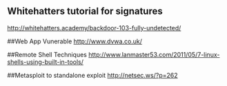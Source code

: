 ## Whitehatters tutorial for signatures
http://whitehatters.academy/backdoor-103-fully-undetected/

##Web App Vunerable
http://www.dvwa.co.uk/

##Remote Shell Techniques
http://www.lanmaster53.com/2011/05/7-linux-shells-using-built-in-tools/

##Metasploit to standalone exploit
http://netsec.ws/?p=262
